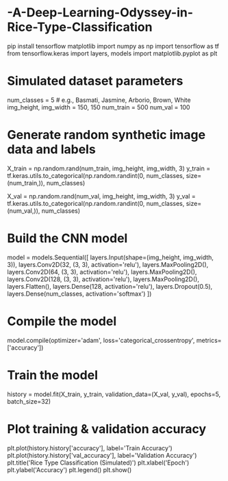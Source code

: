# -A-Deep-Learning-Odyssey-in-Rice-Type-Classification
pip install tensorflow matplotlib
import numpy as np
import tensorflow as tf
from tensorflow.keras import layers, models
import matplotlib.pyplot as plt

# Simulated dataset parameters
num_classes = 5  # e.g., Basmati, Jasmine, Arborio, Brown, White
img_height, img_width = 150, 150
num_train = 500
num_val = 100

# Generate random synthetic image data and labels
X_train = np.random.rand(num_train, img_height, img_width, 3)
y_train = tf.keras.utils.to_categorical(np.random.randint(0, num_classes, size=(num_train,)), num_classes)

X_val = np.random.rand(num_val, img_height, img_width, 3)
y_val = tf.keras.utils.to_categorical(np.random.randint(0, num_classes, size=(num_val,)), num_classes)

# Build the CNN model
model = models.Sequential([
    layers.Input(shape=(img_height, img_width, 3)),
    layers.Conv2D(32, (3, 3), activation='relu'),
    layers.MaxPooling2D(),
    layers.Conv2D(64, (3, 3), activation='relu'),
    layers.MaxPooling2D(),
    layers.Conv2D(128, (3, 3), activation='relu'),
    layers.MaxPooling2D(),
    layers.Flatten(),
    layers.Dense(128, activation='relu'),
    layers.Dropout(0.5),
    layers.Dense(num_classes, activation='softmax')
])

# Compile the model
model.compile(optimizer='adam',
              loss='categorical_crossentropy',
              metrics=['accuracy'])

# Train the model
history = model.fit(X_train, y_train, validation_data=(X_val, y_val), epochs=5, batch_size=32)

# Plot training & validation accuracy
plt.plot(history.history['accuracy'], label='Train Accuracy')
plt.plot(history.history['val_accuracy'], label='Validation Accuracy')
plt.title('Rice Type Classification (Simulated)')
plt.xlabel('Epoch')
plt.ylabel('Accuracy')
plt.legend()
plt.show()
